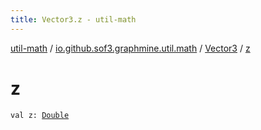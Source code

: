 ```yaml
---
title: Vector3.z - util-math
---
```


[util-math](../../index.html) / [io.github.sof3.graphmine.util.math](../index.html) / [Vector3](index.html) / [z](./z.html)

# z

`val z: `[`Double`](https://kotlinlang.org/api/latest/jvm/stdlib/kotlin/-double/index.html)